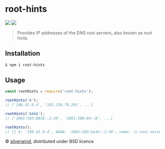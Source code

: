# root-hints
[![](https://img.shields.io/npm/v/root-hints.svg?style=flat)](https://www.npmjs.org/package/root-hints) [![](https://img.shields.io/npm/dm/root-hints.svg)](https://www.npmjs.org/package/root-hints)
> Provides IP addresses of the DNS root servers, also known as root hints.

## Installation

```sh
$ npm i root-hints
```

## Usage

```js
const rootHints = require('root-hints');

rootHints('A');
// ['198.41.0.4', '192.228.79.201', ...]

rootHints('AAAA');
// ['2001:503:BA3E::2:30', '2001:500:84::B', ...]

rootHints();
// [{ A: '198.41.0.4', AAAA: '2001:503:ba3e::2:30', name: 'a.root-servers.net' }, ...]
```

© [silverwind](https://github.com/silverwind), distributed under BSD licence
